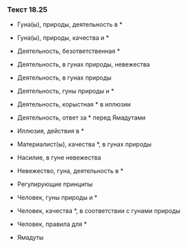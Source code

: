 ### Текст 18.25

- Гуна(ы), природы, деятельность в *

- Гуна(ы), природы, качества и *

- Деятельность, безответственная *

- Деятельность, в гунах природы, невежества

- Деятельность, в гунах природы

- Деятельность, гуны природы и *

- Деятельность, корыстная * в иллюзии

- Деятельность, ответ за * перед Ямадутами

- Иллюзия, действия в *

- Материалист(ы), качества *, в гунах природы

- Насилие, в гуне невежества

- Невежество, гуна, деятельность в *

- Регулирующие принципы

- Человек, гуны природы и *

- Человек, качества *, в соответствии с гунами природы

- Человек, правила для *

- Ямадуты
	
